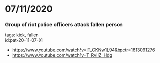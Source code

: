 # 07/11/2020  

### Group of riot police officers attack fallen person  
  
tags: kick, fallen  
id:pat-20-11-07-01 
* https://www.youtube.com/watch?v=lT_CKNw1L94&bpctr=1613091276
* https://www.youtube.com/watch?v=T_RvIIZ_Hdg
